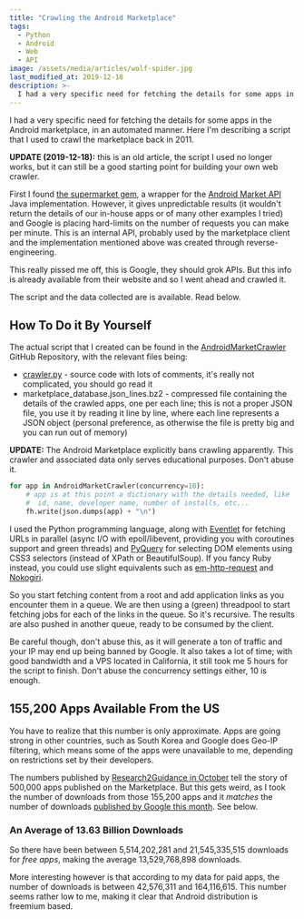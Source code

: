 ```yaml
---
title: "Crawling the Android Marketplace"
tags:
  - Python
  - Android
  - Web
  - API
image: /assets/media/articles/wolf-spider.jpg
last_modified_at: 2019-12-18
description: >-
  I had a very specific need for fetching the details for some apps in the Android marketplace, in an automated manner. Here I'm describing a script that I used to crawl the marketplace back in 2011.
---
```


<p class="intro withcap">I had a very specific need for fetching the details for some apps in
the Android marketplace, in an automated manner. Here I'm describing a
script that I used to crawl the marketplace back in 2011.</p>

<p class="info-bubble">
  <strong>UPDATE (2019-12-18):</strong> this is an old article, the script I used no longer works, but it can still be a good starting point for building your own web crawler.
</p>

First I found [the supermarket
gem](https://github.com/jberkel/supermarket), a wrapper for the
[Android Market API](http://code.google.com/p/android-market-api/)
Java implementation. However, it gives unpredictable results (it
wouldn't return the details of our in-house apps or of many other
examples I tried) and Google is placing hard-limits on the number of
requests you can make per minute. This is an internal API, probably
used by the marketplace client and the implementation mentioned above
was created through reverse-engineering.

This really pissed me off, this is Google, they should grok APIs. But
this info is already available from their website and so I went ahead
and crawled it.

The script and the data collected are is available. Read below.

## How To Do it By Yourself

The actual script that I created can be found in the
[AndroidMarketCrawler](https://github.com/alexandru/AndroidMarketCrawler)
GitHub Repository, with the relevant files being:

* [crawler.py](https://github.com/alexandru/AndroidMarketCrawler/blob/master/crawler.py) - source code with lots of comments, it's really not complicated, you should go read it
* marketplace_database.json_lines.bz2 - compressed file
  containing the details of the crawled apps, one per each line; this
  is not a proper JSON file, you use it by reading it line by line,
  where each line represents a JSON object (personal preference, as
  otherwise the file is pretty big and you can run out of
  memory)

**UPDATE:** The Android Marketplace explicitly bans crawling
apparently. This crawler and associated data only serves educational
purposes. Don't abuse it.

```python
for app in AndroidMarketCrawler(concurrency=10):
    # app is at this point a dictionary with the details needed, like
    #  id, name, developer name, number of installs, etc...
    fh.write(json.dumps(app) + "\n")
```

I used the Python programming language, along with
[Eventlet](http://eventlet.net) for fetching URLs in parallel (async I/O with
epoll/libevent, providing you with coroutines support and green
threads) and [PyQuery](http://packages.python.org/pyquery/) for
selecting DOM elements using CSS3 selectors (instead of XPath or
BeautifulSoup). If you fancy Ruby instead, you could use slight
equivalents such as
[em-http-request](https://github.com/igrigorik/em-http-request) and
[Nokogiri](http://nokogiri.org/).

So you start fetching content from a root and add application links as
you encounter them in a queue. We are then using a (green) threadpool
to start fetching jobs for each of the links in the queue. So it's
recursive. The results are also pushed in another queue, ready to be
consumed by the client.

Be careful though, don't abuse this, as it will generate a ton of
traffic and your IP may end up being banned by Google. It also takes a
lot of time; with good bandwidth and a VPS located in California, it
still took me 5 hours for the script to finish. Don't abuse the
concurrency settings either, 10 is enough.

## 155,200 Apps Available From the US

You have to realize that this number is only approximate. Apps are
going strong in other countries, such as South Korea and Google does
Geo-IP filtering, which means some of the apps were unavailable to me,
depending on restrictions set by their developers.

The numbers published by
[Research2Guidance in October](http://www.readwriteweb.com/mobile/2011/10/android-market-hits-500000-suc.php)
tell the story of 500,000 apps published on the Marketplace. But this
gets weird, as I took the number of downloads from those 155,200 apps
and it *matches* the number of downloads
[published by Google this month](http://android-developers.blogspot.com/2011/12/10-billion-android-market-downloads-and.html). See
below.

### An Average of 13.63 Billion Downloads

So there have been between 5,514,202,281 and 21,545,335,515 downloads
for *free apps*, making the average 13,529,768,898 downloads.

More interesting however is that according to my data for paid apps,
the number of downloads is between 42,576,311 and 164,116,615. This
number seems rather low to me, making it clear that Android
distribution is freemium based.

